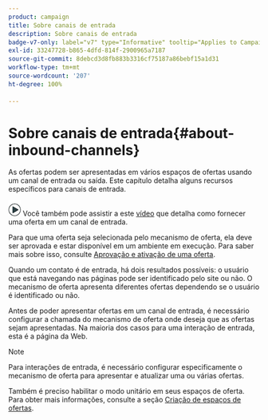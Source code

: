 ```yaml
---
product: campaign
title: Sobre canais de entrada
description: Sobre canais de entrada
badge-v7-only: label="v7" type="Informative" tooltip="Applies to Campaign Classic v7 only"
exl-id: 33247728-b865-4dfd-814f-2900965a7187
source-git-commit: 8debcd3d8fb883b3316cf75187a86bebf15a1d31
workflow-type: tm+mt
source-wordcount: '207'
ht-degree: 100%

---
```


# Sobre canais de entrada{#about-inbound-channels}



As ofertas podem ser apresentadas em vários espaços de ofertas usando um canal de entrada ou saída. Este capítulo detalha alguns recursos específicos para canais de entrada.

![](assets/do-not-localize/how-to-video.png) Você também pode assistir a este [vídeo](https://helpx.adobe.com/campaign/classic/how-to/deliver-an-offer-on-inbound-channel-in-acv6.html) que detalha como fornecer uma oferta em um canal de entrada.

Para que uma oferta seja selecionada pelo mecanismo de oferta, ela deve ser aprovada e estar disponível em um ambiente em execução. Para saber mais sobre isso, consulte [Aprovação e ativação de uma oferta](../../interaction/using/approving-and-activating-an-offer.md).

Quando um contato é de entrada, há dois resultados possíveis: o usuário que está navegando nas páginas pode ser identificado pelo site ou não. O mecanismo de oferta apresenta diferentes ofertas dependendo se o usuário é identificado ou não.

Antes de poder apresentar ofertas em um canal de entrada, é necessário configurar a chamada do mecanismo de oferta onde deseja que as ofertas sejam apresentadas. Na maioria dos casos para uma interação de entrada, esta é a página da Web.

>[!NOTE]
>
>Para interações de entrada, é necessário configurar especificamente o mecanismo de oferta para apresentar e atualizar uma ou várias ofertas.
>
>Também é preciso habilitar o modo unitário em seus espaços de oferta. Para obter mais informações, consulte a seção [Criação de espaços de ofertas](../../interaction/using/creating-offer-spaces.md).
